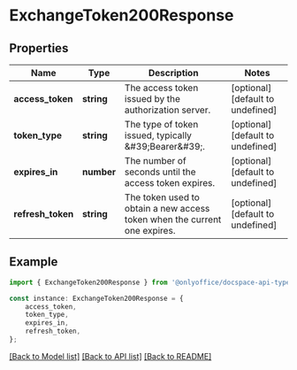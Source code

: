 # ExchangeToken200Response


## Properties

Name | Type | Description | Notes
------------ | ------------- | ------------- | -------------
**access_token** | **string** | The access token issued by the authorization server. | [optional] [default to undefined]
**token_type** | **string** | The type of token issued, typically \&#39;Bearer\&#39;. | [optional] [default to undefined]
**expires_in** | **number** | The number of seconds until the access token expires. | [optional] [default to undefined]
**refresh_token** | **string** | The token used to obtain a new access token when the current one expires. | [optional] [default to undefined]

## Example

```typescript
import { ExchangeToken200Response } from '@onlyoffice/docspace-api-typescript';

const instance: ExchangeToken200Response = {
    access_token,
    token_type,
    expires_in,
    refresh_token,
};
```

[[Back to Model list]](../README.md#documentation-for-models) [[Back to API list]](../README.md#documentation-for-api-endpoints) [[Back to README]](../README.md)

